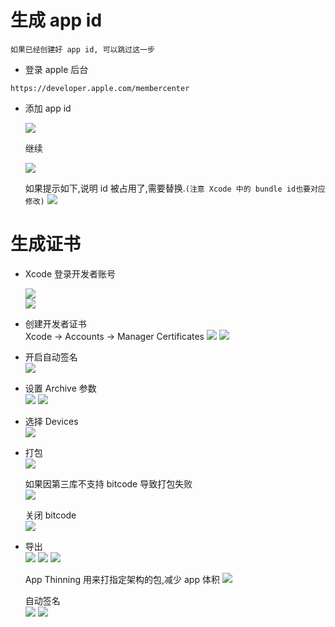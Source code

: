 # 生成 app id
```
如果已经创建好 app id, 可以跳过这一步
```
* 登录 apple 后台
```
https://developer.apple.com/membercenter
```

* 添加 app id

  ![](./Resource/1.jpg)

  继续

  ![](./Resource/2.jpg)

  如果提示如下,说明 id 被占用了,需要替换.`(注意 Xcode 中的 bundle id也要对应修改)`
  ![](./Resource/3.jpg)

# 生成证书

* Xcode 登录开发者账号  

  ![](./Resource/5.jpg)  
  ![](./Resource/6.jpg)

* 创建开发者证书  
Xcode -> Accounts -> Manager Certificates
![](./Resource/4.jpg)
![](./Resource/7.jpg)

* 开启自动签名  
![](./Resource/8.jpg)

* 设置 Archive 参数  
![](./Resource/9.jpg)
![](./Resource/10.jpg)

* 选择 Devices  
![](./Resource/11.jpg)

* 打包  
![](./Resource/12.jpg)  

  如果因第三库不支持 bitcode 导致打包失败  
  ![](./Resource/14.jpg)

  关闭 bitcode  
  ![](./Resource/15.jpg)

* 导出  
![](./Resource/13.jpg)
![](./Resource/16.jpg)
![](./Resource/17.jpg)

  App Thinning 用来打指定架构的包,减少 app 体积
  ![](./Resource/18.jpg)

  自动签名  
  ![](./Resource/19.jpg)
  ![](./Resource/20.jpg)
